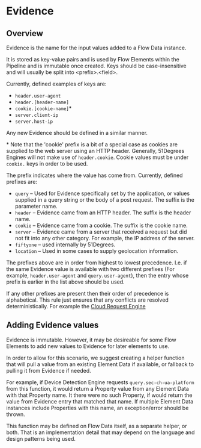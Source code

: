 # Evidence

## Overview

Evidence is the name for the input values added to a Flow Data instance.

It is stored as key-value pairs and is used by Flow Elements within the
Pipeline and is immutable once created.
Keys should be case-insensitive and will usually be split into \<prefix\>.\<field\>.

Currently, defined examples of keys are:

- `header.user-agent`
- `header.[header-name]`
- `cookie.[cookie-name]`\*
- `server.client-ip`
- `server.host-ip`

Any new Evidence should be defined in a similar manner.

\* Note that the 'cookie' prefix is a bit of a special case as cookies are supplied
to the web server using an HTTP header. Generally, 51Degrees Engines will not make
use of `header.cookie`. Cookie values must be under `cookie.` keys in order to be
used.

The prefix indicates where the value has come from. Currently, defined prefixes are:

- `query` – Used for Evidence specifically set by the application, or values supplied
  in a query string or the body of a post request. The suffix is the parameter name.
- `header` – Evidence came from an HTTP header. The suffix is the header name.
- `cookie` – Evidence came from a cookie. The suffix is the cookie name.
- `server` – Evidence came from a server that received a request but did not fit into
  any other category. For example, the IP address of the server.
- `fiftyone` – used internally by 51Degrees.
- `location` – Used in some cases to supply geolocation information.

The prefixes above are in order from highest to lowest precedence. I.e. if the same
Evidence value is available with two different prefixes (For example,
`header.user-agent` and `query.user-agent`), then the entry whose prefix is earlier
in the list above should be used.

If any other prefixes are present then their order of precedence is alphabetical.
This rule just ensures that any conflicts are resolved deterministically.
For example the [Cloud Request Engine](../pipeline-elements/cloud-request-engine.md#processing)

## Adding Evidence values

Evidence is immutable. However, it may be desireable for some Flow Elements
to add new values to Evidence for later elements to use.

In order to allow for this scenario, we suggest creating a helper function
that will pull a value from an existing Element Data if available, or
fallback to pulling it from Evidence if needed.

For example, if Device Detection Engine requests `query.sec-ch-ua-platform`
from this function, it would return a Property value from any Element Data
with that Property name.
It there were no such Property, if would return the value from Evidence entry
that matched that name.
If multiple Element Data instances include Properties with this name,
an exception/error should be thrown.

This function may be defined on Flow Data itself, as a separate helper, or
both. That is an implementation detail that may depend on the language and
design patterns being used.
